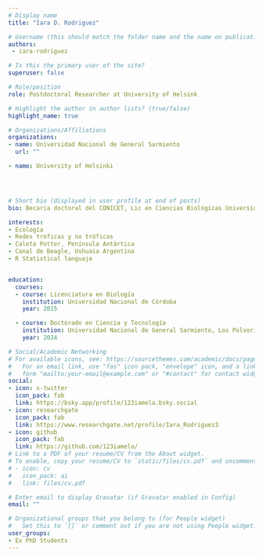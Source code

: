 ```yaml
---
# Display name
title: "Iara D. Rodriguez"

# Username (this should match the folder name and the name on publications)
authors:
 - iara-rodriguez

# Is this the primary user of the site?
superuser: false

# Role/position
role: Postdoctoral Researcher at University of Helsink

# Highlight the author in author lists? (true/false)
highlight_name: true

# Organizations/Affiliations
organizations:
- name: Universidad Nacional de General Sarmiento
  url: ""

- name: University of Helsinki




# Short bio (displayed in user profile at end of posts)
bio: Becaria doctoral del CONICET, Lic en Ciencias Biológicas Universidad Nacional de Córdoba.

interests:
- Ecología 
- Redes tróficas y no tróficas
- Caleta Potter, Península Antártica
- Canal de Beagle, Ushuaia Argentina
- R Statistical languaje


education:
  courses:
  - course: Licenciatura en Biología
    institution: Universidad Nacional de Córdoba
    year: 2015

  - course: Doctorado en Ciencia y Tecnología
    institution: Universidad Nacional de General Sarmiento, Los Polvorines, Argentina.
    year: 2024

# Social/Academic Networking
# For available icons, see: https://sourcethemes.com/academic/docs/page-builder/#icons
#   For an email link, use "fas" icon pack, "envelope" icon, and a link in the
#   form "mailto:your-email@example.com" or "#contact" for contact widget.
social:
- icon: x-twitter
  icon_pack: fab
  link: https://bsky.app/profile/123iamela.bsky.social
- icon: researchgate
  icon_pack: fab
  link: https://www.researchgate.net/profile/Iara_Rodriguez3
- icon: github
  icon_pack: fab
  link: https://github.com/123iamela/
# Link to a PDF of your resume/CV from the About widget.
# To enable, copy your resume/CV to `static/files/cv.pdf` and uncomment the lines below.
# - icon: cv
#   icon_pack: ai
#   link: files/cv.pdf

# Enter email to display Gravatar (if Gravatar enabled in Config)
email: ""

# Organizational groups that you belong to (for People widget)
#   Set this to `[]` or comment out if you are not using People widget.
user_groups:
- Ex PhD Students
---
```


